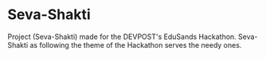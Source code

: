 # Seva-Shakti
Project (Seva-Shakti) made for the DEVPOST's EduSands Hackathon. Seva-Shakti as following the theme of the Hackathon serves the needy ones.
